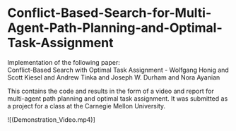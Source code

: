 # Conflict-Based-Search-for-Multi-Agent-Path-Planning-and-Optimal-Task-Assignment
Implementation of the following paper: <br />
Conflict-Based Search with Optimal Task Assignment - Wolfgang Honig and Scott Kiesel and Andrew Tinka and Joseph W. Durham and Nora Ayanian

This contains the code and results in the form of a video and report for multi-agent path planning and optimal task assignment. It was submitted as a project for a class at the Carnegie Mellon University.

![(Demonstration_Video.mp4)]
